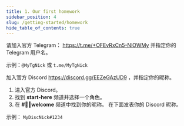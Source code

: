 ```yaml
---
title: 1. Our first homework
sidebar_position: 4
slug: /getting-started/homework
hide_table_of_contents: true
---
```


请加入官方 Telegram： <https://t.me/+OFEvRxCn5-NlOWMy> 并指定你的 Telegram 用户名。

示例：`@MyTgNick` 或 `t.me/MyTgNick`

加入官方 Discord <https://discord.gg/EEZeGAzUD9> ，并指定你的昵称。

1. 进入官方 Discord。
2. 找到 **start-here** 频道并选择一个角色。
3. 在 **#👋┃welcome** 频道中找到你的昵称。
在下面发表你的 Discord 昵称。

示例： `MyDiscNick#1234`

